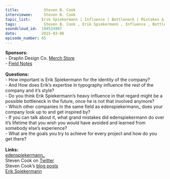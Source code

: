 ```yaml
--- 
title:           Steven B. Cook 
interviewee:     Steven B. Cook 
topic_list:     Erik Spiekermann | Influence | Bottleneck | Mistakes & lessons | Inspiring companies | Project goals
tags:            Steven B. Cook , Erik Spiekermann , Influence , Bottleneck , Mistakes  lessons , Inspiring companies , Project goals
soundcloud_id:  194524967
date:           2015-03-06
episode_number: 65
---
```


<p class="show_notes_display"><b>Sponsors:<br></b>- Draplin Design Co. <a rel="nofollow" target="_blank" href="http://draplin.com/merch/">Merch Store</a><br>- <a rel="nofollow" target="_blank" href="http://fieldnotesbrand.com/">Field Notes</a><br><b><br>Questions:</b><br>- How important is Erik Spiekermann for the identity of the company?<br>- And How does Erik’s expertise in typography influence the rest of the company and it’s style?<br>- Do you think Erik Spiekermann’s heavy influence in that regard might be a possible bottleneck in the future, once he is not that involved anymore?<br>- Which other companies in the same field as edenspiekermann_ does your company look up to and get inspired by?<br>- If you can talk about it, what grand mistakes did edenspiekermann do over it’s lifetime that you wish you would have avoided and learned from somebody else’s experience?<br>- What are the goals you try to achieve for every project and how do you get there?<br><br><b>Links:</b><br><a rel="nofollow" target="_blank" href="http://www.edenspiekermann.com/">edenspiekermann_</a><br>Steven Cook on <a rel="nofollow" target="_blank" href="https://twitter.com/sberlincook">Twitter</a><br>Steven Cook’s <a rel="nofollow" target="_blank" href="http://www.edenspiekermann.com/people/steven-cook">blog posts</a><br><a rel="nofollow" target="_blank" href="http://www.webdesignerdepot.com/2011/07/interview-with-designer-and-typographer-erik-spiekermann/">Erik Spiekermann</a><br></p>
